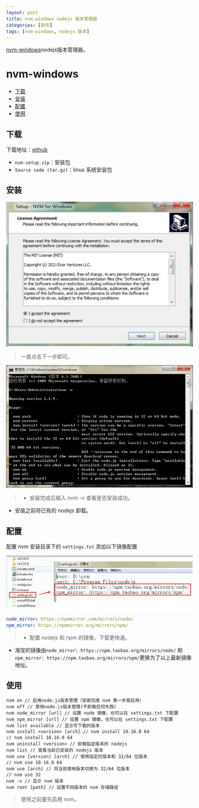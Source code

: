 ```yaml
---
layout: post
title: nvm-windows nodejs 版本管理器
categories: [软件]
tags: [nvm-windows, nodejs 版本]
---
```


[nvm-windows](https://github.com/coreybutler/nvm-windows/releases)nodejs版本管理器。

# nvm-windows

+ [下载](#下载)
+ [安装](#安装)
+ [配置](#配置)
+ [使用](#使用)




## 下载
下载地址：[github](https://github.com/coreybutler/nvm-windows/releases)

+ ``nvm-setup.zip``：安装包
+ ``Source code (tar.gz)``：linux 系统安装包




## 安装
![nvm](/static/img/software/nvm/nvm_01.jpg)

> 一直点击下一步即可。

![nvm](/static/img/software/nvm/nvm_02.jpg)

> + 安装完成后输入 nvm -v 查看是否安装成功。
+ 安装之前将已有的 nodejs 卸载。




## 配置

配置 nvm 安装目录下的 ``settings.txt`` 添加以下镜像配置

![nvm](/static/img/software/nvm/nvm_03.jpg)

```yaml
node_mirror: https://npmmirror.com/mirrors/node/ 
npm_mirror: https://npmmirror.org/mirrors/npm/
```

> + 配置 nodejs 和 npm 的镜像，下载更快速。
+ 淘宝的镜像由``node_mirror: https://npm.taobao.org/mirrors/node/``
和``npm_mirror: https://npm.taobao.org/mirrors/npm/``更换为了以上最新镜像地址。




## 使用

```
nvm on // 启用node.js版本管理（安装完成 nvm 第一步是启用）
nvm off // 禁用node.js版本管理(不卸载任何东西)
nvm node_mirror [url] // 设置 node 镜像，也可以在 settings.txt 下配置
nvm npm_mirror [url] // 设置 npm 镜像，也可以在 settings.txt 下配置
nvm list available // 显示可下载的版本
nvm install <version> [arch] // nvm install 10.16.0 64
// nvm install 10.16.0 64
nvm uninstall <version> // 卸载指定版本的 nodejs
nvm list // 查看当前已安装的 nodejs 版本
nvm use [version] [arch] // 使用指定的版本和 32/64 位版本
// nvm use 10.16.0 64
nvm use [arch] // 将当前使用版本切换为 32/64 位版本
// nvm use 32
nvm -v // 显示 nvm 版本
nvm root [path] // 设置不同版本的 nvm 存储路径
```

> 使用之前要先启用 nvm。